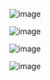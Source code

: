 ![image](https://github.com/ArNiBu4221/Adaptive-landing-page/assets/91485978/3bb11227-c7b0-494e-9bec-b2ccb50b4500)

![image](https://github.com/ArNiBu4221/Adaptive-landing-page/assets/91485978/e94a9a4d-a0a2-4f07-946b-db7fc2fea0a5)

![image](https://github.com/ArNiBu4221/Adaptive-landing-page/assets/91485978/f31454d1-2a30-4f76-8f93-86f20e823765) 

![image](https://github.com/ArNiBu4221/Adaptive-landing-page/assets/91485978/1a1cfab9-b102-44e6-bb96-dfe1bee2a231)
